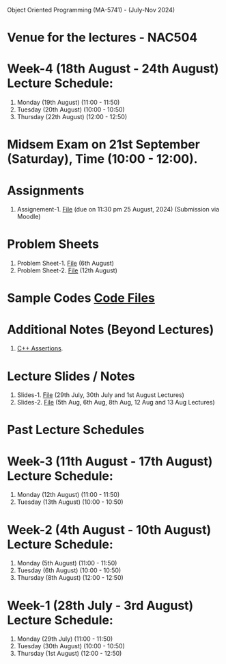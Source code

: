 Object Oriented Programming (MA-5741) - (July-Nov 2024)
# Venue for the lectures - NAC504

# Week-4 (18th August - 24th August) Lecture Schedule:
1. Monday (19th August) (11:00 - 11:50)
2. Tuesday (20th August) (10:00 - 10:50)
3. Thursday (22th August) (12:00 - 12:50)

# Midsem Exam on 21st September (Saturday), Time (10:00 - 12:00).

# Assignments
1. Assignement-1. [File](OOP_August_2024/assignement_1.pdf) (due on 11:30 pm 25 August, 2024) (Submission via Moodle)

# Problem Sheets
1. Problem Sheet-1. [File](OOP_August_2024/problem_sheet-1.pdf) (6th August)
2. Problem Sheet-2. [File](OOP_August_2024/problem_sheet-2.pdf) (12th August)

# Sample Codes [Code Files](example-codes.md)

# Additional Notes (Beyond Lectures)
1. [C++ Assertions](OOP_August_2024/assertions.pdf). 
   
# Lecture Slides / Notes
1. Slides-1. [File](OOP_August_2024/Slides-1.pdf) (29th July, 30th July and 1st August Lectures)
2. Slides-2. [File](OOP_August_2024/Slides-2.pdf) (5th Aug, 6th Aug, 8th Aug, 12 Aug and 13 Aug Lectures)


# Past Lecture Schedules

# Week-3 (11th August - 17th August) Lecture Schedule:
1. Monday (12th August) (11:00 - 11:50)
2. Tuesday (13th August) (10:00 - 10:50)

# Week-2 (4th August - 10th August) Lecture Schedule:
1. Monday (5th August) (11:00 - 11:50)
2. Tuesday (6th August) (10:00 - 10:50)
3. Thursday (8th August) (12:00 - 12:50)

# Week-1 (28th July - 3rd August) Lecture Schedule:
1. Monday (29th July) (11:00 - 11:50)
2. Tuesday (30th August) (10:00 - 10:50)
3. Thursday (1st August) (12:00 - 12:50)
